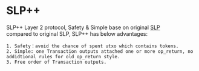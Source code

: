 # SLP++
SLP++ Layer 2 protocol, Safety & Simple base on original  [SLP](https://github.com/simpleledger/slp-specifications)  
compared to original SLP, SLP++ has below advantages:
```
1. Safety：avoid the chance of spent utxo which contains tokens.
2. Simple: one Transaction outputs attached one or more op_return, no addidtional rules for old op_return style.
3. Free order of Transaction outputs.
```
